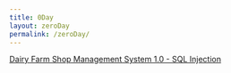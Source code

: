 ```yaml
---
title: 0Day
layout: zeroDay
permalink: /zeroDay/
---
```


<a href="https://cxsecurity.com/issue/WLB-2020120132" target="_blank">Dairy Farm Shop Management System 1.0 - SQL Injection</a>
